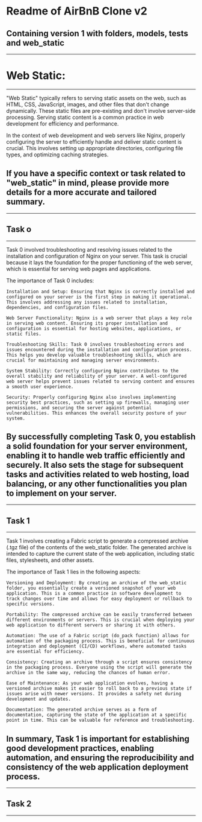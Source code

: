 # Readme of AirBnB Clone v2

Containing version 1 with folders, models, tests and web_static
---

---
# Web Static:
---
"Web Static" typically refers to serving static assets on the web, such as HTML, CSS, JavaScript, images, and other files that don't change dynamically. These static files are pre-existing and don't involve server-side processing. Serving static content is a common practice in web development for efficiency and performance.

In the context of web development and web servers like Nginx, properly configuring the server to efficiently handle and deliver static content is crucial. This involves setting up appropriate directories, configuring file types, and optimizing caching strategies.

If you have a specific context or task related to "web_static" in mind, please provide more details for a more accurate and tailored summary.
---

---
## Task o
---
Task 0 involved troubleshooting and resolving issues related to the installation and configuration of Nginx on your server. This task is crucial because it lays the foundation for the proper functioning of the web server, which is essential for serving web pages and applications.

The importance of Task 0 includes:

    Installation and Setup: Ensuring that Nginx is correctly installed and configured on your server is the first step in making it operational. This involves addressing any issues related to installation, dependencies, and configuration files.

    Web Server Functionality: Nginx is a web server that plays a key role in serving web content. Ensuring its proper installation and configuration is essential for hosting websites, applications, or static files.

    Troubleshooting Skills: Task 0 involves troubleshooting errors and issues encountered during the installation and configuration process. This helps you develop valuable troubleshooting skills, which are crucial for maintaining and managing server environments.

    System Stability: Correctly configuring Nginx contributes to the overall stability and reliability of your server. A well-configured web server helps prevent issues related to serving content and ensures a smooth user experience.

    Security: Properly configuring Nginx also involves implementing security best practices, such as setting up firewalls, managing user permissions, and securing the server against potential vulnerabilities. This enhances the overall security posture of your system.

By successfully completing Task 0, you establish a solid foundation for your server environment, enabling it to handle web traffic efficiently and securely. It also sets the stage for subsequent tasks and activities related to web hosting, load balancing, or any other functionalities you plan to implement on your server.
---

---
## Task 1
---
Task 1 involves creating a Fabric script to generate a compressed archive (.tgz file) of the contents of the web_static folder. The generated archive is intended to capture the current state of the web application, including static files, stylesheets, and other assets.

The importance of Task 1 lies in the following aspects:

    Versioning and Deployment: By creating an archive of the web_static folder, you essentially create a versioned snapshot of your web application. This is a common practice in software development to track changes over time and allows for easy deployment or rollback to specific versions.

    Portability: The compressed archive can be easily transferred between different environments or servers. This is crucial when deploying your web application to different servers or sharing it with others.

    Automation: The use of a Fabric script (do_pack function) allows for automation of the packaging process. This is beneficial for continuous integration and deployment (CI/CD) workflows, where automated tasks are essential for efficiency.

    Consistency: Creating an archive through a script ensures consistency in the packaging process. Everyone using the script will generate the archive in the same way, reducing the chances of human error.

    Ease of Maintenance: As your web application evolves, having a versioned archive makes it easier to roll back to a previous state if issues arise with newer versions. It provides a safety net during development and updates.

    Documentation: The generated archive serves as a form of documentation, capturing the state of the application at a specific point in time. This can be valuable for reference and troubleshooting.

In summary, Task 1 is important for establishing good development practices, enabling automation, and ensuring the reproducibility and consistency of the web application deployment process.
---

---
## Task 2
---

